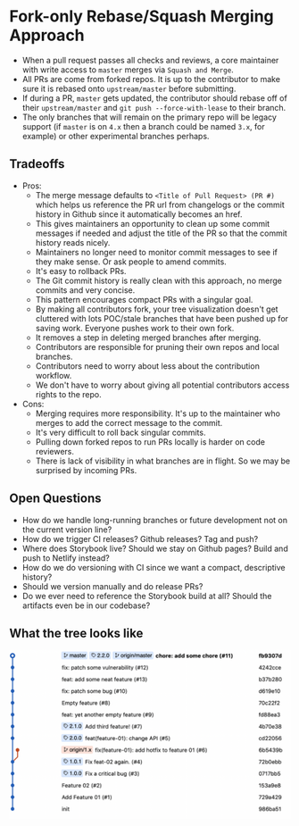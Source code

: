# Fork-only Rebase/Squash Merging Approach
- When a pull request passes all checks and reviews, a core maintainer with write access to `master` merges via `Squash and Merge`.
- All PRs are come from forked repos. It is up to the contributor to make sure it is rebased onto `upstream/master` before submitting.
- If during a PR, `master` gets updated, the contributor should rebase off of their `upstream/master` and `git push --force-with-lease` to their branch.
- The only branches that will remain on the primary repo will be legacy support (if `master` is on `4.x` then a branch could be named `3.x`, for example) or other experimental branches perhaps.

## Tradeoffs
- Pros:
  - The merge message defaults to `<Title of Pull Request> (PR #)` which helps us reference the PR url from changelogs or the commit history in Github since it automatically becomes an href.
  - This gives maintainers an opportunity to clean up some commit messages if needed and adjust the title of the PR so that the commit history reads nicely.
  - Maintainers no longer need to monitor commit messages to see if they make sense. Or ask people to amend commits.
  - It's easy to rollback PRs.
  - The Git commit history is really clean with this approach, no merge commits and very concise.
  - This pattern encourages compact PRs with a singular goal.
  - By making all contributors fork, your tree visualization doesn't get cluttered with lots POC/stale branches that have been pushed up for saving work. Everyone pushes work to their own fork.
  - It removes a step in deleting merged branches after merging.
  - Contributors are responsible for pruning their own repos and local branches.
  - Contributors need to worry about less about the contribution workflow.
  - We don't have to worry about giving all potential contributors access rights to the repo.
- Cons:
  - Merging requires more responsibility. It's up to the maintainer who merges to add the correct message to the commit.
  - It's very difficult to roll back singular commits.
  - Pulling down forked repos to run PRs locally is harder on code reviewers.
  - There is lack of visibility in what branches are in flight. So we may be surprised by incoming PRs.

## Open Questions
- How do we handle long-running branches or future development not on the current version line?
- How do we trigger CI releases? Github releases? Tag and push?
- Where does Storybook live? Should we stay on Github pages? Build and push to Netlify instead?
- How do we do versioning with CI since we want a compact, descriptive history?
- Should we version manually and do release PRs?
- Do we ever need to reference the Storybook build at all? Should the artifacts even be in our codebase?

## What the tree looks like
![git tree](img/tree.png)